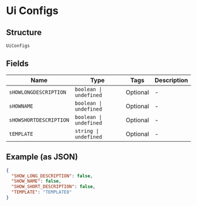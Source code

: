 
# Ui Configs

## Structure

`UiConfigs`

## Fields

| Name | Type | Tags | Description |
|  --- | --- | --- | --- |
| `sHOWLONGDESCRIPTION` | `boolean \| undefined` | Optional | - |
| `sHOWNAME` | `boolean \| undefined` | Optional | - |
| `sHOWSHORTDESCRIPTION` | `boolean \| undefined` | Optional | - |
| `tEMPLATE` | `string \| undefined` | Optional | - |

## Example (as JSON)

```json
{
  "SHOW_LONG_DESCRIPTION": false,
  "SHOW_NAME": false,
  "SHOW_SHORT_DESCRIPTION": false,
  "TEMPLATE": "TEMPLATE8"
}
```

